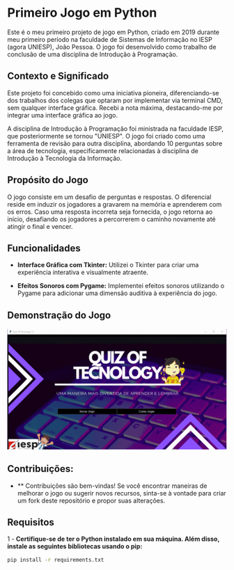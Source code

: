 # Primeiro Jogo em Python

Este é o meu primeiro projeto de jogo em Python, criado em 2019 durante meu primeiro período na faculdade de Sistemas de Informação no IESP (agora UNIESP), João Pessoa. O jogo foi desenvolvido como trabalho de conclusão de uma disciplina de Introdução à Programação.

## Contexto e Significado
Este projeto foi concebido como uma iniciativa pioneira, diferenciando-se dos trabalhos dos colegas que optaram por implementar via terminal CMD, sem qualquer interface gráfica. Recebi a nota máxima, destacando-me por integrar uma interface gráfica ao jogo.

A disciplina de Introdução à Programação foi ministrada na faculdade IESP, que posteriormente se tornou "UNIESP". O jogo foi criado como uma ferramenta de revisão para outra disciplina, abordando 10 perguntas sobre a área de tecnologia, especificamente relacionadas à disciplina de Introdução à Tecnologia da Informação.

## Propósito do Jogo
O jogo consiste em um desafio de perguntas e respostas. O diferencial reside em induzir os jogadores a gravarem na memória e aprenderem com os erros. Caso uma resposta incorreta seja fornecida, o jogo retorna ao início, desafiando os jogadores a percorrerem o caminho novamente até atingir o final e vencer.

## Funcionalidades
- **Interface Gráfica com Tkinter:** Utilizei o Tkinter para criar uma experiência interativa e visualmente atraente.
  
- **Efeitos Sonoros com Pygame:** Implementei efeitos sonoros utilizando o Pygame para adicionar uma dimensão auditiva à experiência do jogo.
  
## Demonstração do Jogo

![Clique aqui para ver a demonstração do jogo](demo.gif)

## Contribuições:
- ** Contribuições são bem-vindas! Se você encontrar maneiras de melhorar o jogo ou sugerir novos recursos, sinta-se à vontade para criar um fork deste repositório e propor suas alterações.
  
## Requisitos
1 - **Certifique-se de ter o Python instalado em sua máquina. Além disso, instale as seguintes bibliotecas usando o pip:**
   ```bash
   pip install -r requirements.txt


